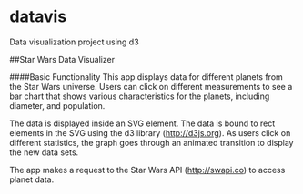 # datavis
Data visualization project using d3

##Star Wars Data Visualizer

####Basic Functionality
This app displays data for different planets from the Star Wars universe. Users can click on different measurements to see a bar chart that shows various characteristics for the planets, including diameter, and population.

The data is displayed inside an SVG element. The data is bound to rect elements in the SVG using the d3 library (http://d3js.org). As users click on different statistics, the graph goes through an animated transition to display the new data sets.

The app makes a request to the Star Wars API (http://swapi.co) to access planet data.
